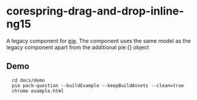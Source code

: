 # corespring-drag-and-drop-inline-ng15

A legacy component for [pie](http://github.com/PieLabs/pie).
The component uses the same model as the legacy component apart from the additional pie:{} object

## Demo

 ```
   cd docs/demo 
   pie pack-question --buildExample --keepBuildAssets --clean=true 
   chrome example.html     
 ```  
  

 
  

 
